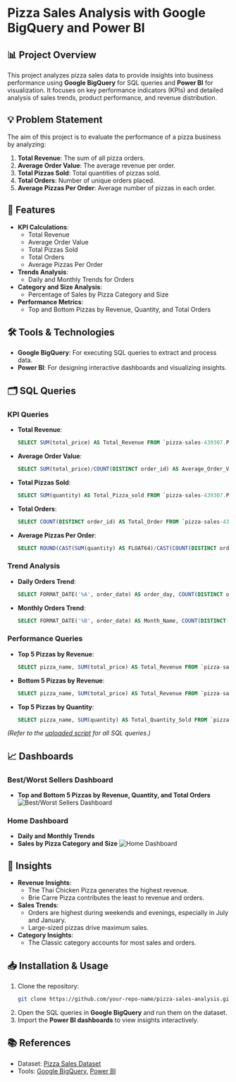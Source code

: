 # Pizza Sales Analysis with Google BigQuery and Power BI

## 📊 Project Overview
This project analyzes pizza sales data to provide insights into business performance using **Google BigQuery** for SQL queries and **Power BI** for visualization. It focuses on key performance indicators (KPIs) and detailed analysis of sales trends, product performance, and revenue distribution.

## 💡 Problem Statement
The aim of this project is to evaluate the performance of a pizza business by analyzing:
1. **Total Revenue**: The sum of all pizza orders.
2. **Average Order Value**: The average revenue per order.
3. **Total Pizzas Sold**: Total quantities of pizzas sold.
4. **Total Orders**: Number of unique orders placed.
5. **Average Pizzas Per Order**: Average number of pizzas in each order.

## 🚀 Features
- **KPI Calculations**:
  - Total Revenue
  - Average Order Value
  - Total Pizzas Sold
  - Total Orders
  - Average Pizzas Per Order
- **Trends Analysis**:
  - Daily and Monthly Trends for Orders
- **Category and Size Analysis**:
  - Percentage of Sales by Pizza Category and Size
- **Performance Metrics**:
  - Top and Bottom Pizzas by Revenue, Quantity, and Total Orders

## 🛠️ Tools & Technologies
- **Google BigQuery**: For executing SQL queries to extract and process data.
- **Power BI**: For designing interactive dashboards and visualizing insights.

## 🗂️ SQL Queries
### KPI Queries
- **Total Revenue**:
  ```sql
  SELECT SUM(total_price) AS Total_Revenue FROM `pizza-sales-439307.PizzaSales.PizzaSalesTable`;
  ```
- **Average Order Value**:
  ```sql
  SELECT SUM(total_price)/COUNT(DISTINCT order_id) AS Average_Order_Value FROM `pizza-sales-439307.PizzaSales.PizzaSalesTable`;
  ```
- **Total Pizzas Sold**:
  ```sql
  SELECT SUM(quantity) AS Total_Pizza_sold FROM `pizza-sales-439307.PizzaSales.PizzaSalesTable`;
  ```
- **Total Orders**:
  ```sql
  SELECT COUNT(DISTINCT order_id) AS Total_Order FROM `pizza-sales-439307.PizzaSales.PizzaSalesTable`;
  ```
- **Average Pizzas Per Order**:
  ```sql
  SELECT ROUND(CAST(SUM(quantity) AS FLOAT64)/CAST(COUNT(DISTINCT order_id) AS FLOAT64), 2) AS Avg_Pizza_Per_Order FROM `pizza-sales-439307.PizzaSales.PizzaSalesTable`;
  ```

### Trend Analysis
- **Daily Orders Trend**:
  ```sql
  SELECT FORMAT_DATE('%A', order_date) AS order_day, COUNT(DISTINCT order_id) AS Total_orders FROM `pizza-sales-439307.PizzaSales.PizzaSalesTable` GROUP BY FORMAT_DATE('%A', order_date);
  ```
- **Monthly Orders Trend**:
  ```sql
  SELECT FORMAT_DATE('%B', order_date) AS Month_Name, COUNT(DISTINCT order_id) AS Total_orders FROM `pizza-sales-439307.PizzaSales.PizzaSalesTable` GROUP BY FORMAT_DATE('%B', order_date) ORDER BY Total_orders DESC;
  ```

### Performance Queries
- **Top 5 Pizzas by Revenue**:
  ```sql
  SELECT pizza_name, SUM(total_price) AS Total_Revenue FROM `pizza-sales-439307.PizzaSales.PizzaSalesTable` GROUP BY pizza_name ORDER BY Total_Revenue DESC LIMIT 5;
  ```
- **Bottom 5 Pizzas by Revenue**:
  ```sql
  SELECT pizza_name, SUM(total_price) AS Total_Revenue FROM `pizza-sales-439307.PizzaSales.PizzaSalesTable` GROUP BY pizza_name ORDER BY Total_Revenue LIMIT 5;
  ```
- **Top 5 Pizzas by Quantity**:
  ```sql
  SELECT pizza_name, SUM(quantity) AS Total_Quantity_Sold FROM `pizza-sales-439307.PizzaSales.PizzaSalesTable` GROUP BY pizza_name ORDER BY Total_Quantity_Sold DESC LIMIT 5;
  ```

*(Refer to the [uploaded script](#) for all SQL queries.)*

## 📈 Dashboards
### **Best/Worst Sellers Dashboard**
- **Top and Bottom 5 Pizzas by Revenue, Quantity, and Total Orders**
![Best/Worst Sellers Dashboard](dashboard%20best_worst%20sellers%20page.jpg)

### **Home Dashboard**
- **Daily and Monthly Trends**
- **Sales by Pizza Category and Size**
![Home Dashboard](dashboard%20home%20page.jpg)

## 🔑 Insights
- **Revenue Insights**:
  - The Thai Chicken Pizza generates the highest revenue.
  - Brie Carre Pizza contributes the least to revenue and orders.
- **Sales Trends**:
  - Orders are highest during weekends and evenings, especially in July and January.
  - Large-sized pizzas drive maximum sales.
- **Category Insights**:
  - The Classic category accounts for most sales and orders.

## 📥 Installation & Usage
1. Clone the repository:
   ```bash
   git clone https://github.com/your-repo-name/pizza-sales-analysis.git
   ```
2. Open the SQL queries in **Google BigQuery** and run them on the dataset.
3. Import the **Power BI dashboards** to view insights interactively.

## 📚 References
- Dataset: [Pizza Sales Dataset](https://www.kaggle.com/)
- Tools: [Google BigQuery](https://cloud.google.com/bigquery), [Power BI](https://powerbi.microsoft.com/)

